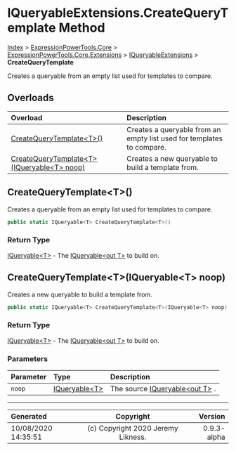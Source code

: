 ﻿# IQueryableExtensions.CreateQueryTemplate Method

[Index](../index.md) > [ExpressionPowerTools.Core](ExpressionPowerTools.Core.a.md) > [ExpressionPowerTools.Core.Extensions](ExpressionPowerTools.Core.Extensions.n.md) > [IQueryableExtensions](ExpressionPowerTools.Core.Extensions.IQueryableExtensions.cs.md) > **CreateQueryTemplate**

Creates a queryable from an empty list used for templates to compare.

## Overloads

| Overload | Description |
| :-- | :-- |
| [CreateQueryTemplate&lt;T>()](#createquerytemplatet) | Creates a queryable from an empty list used for templates to compare. |
| [CreateQueryTemplate&lt;T>(IQueryable&lt;T> noop)](#createquerytemplatetiqueryablet-noop) | Creates a new queryable to build a template from. |
## CreateQueryTemplate&lt;T>()

Creates a queryable from an empty list used for templates to compare.

```csharp
public static IQueryable<T> CreateQueryTemplate<T>()
```

### Return Type

 [IQueryable&lt;T>](https://docs.microsoft.com/dotnet/api/system.linq.iqueryable-1)  - The [IQueryable&lt;out T>](https://docs.microsoft.com/dotnet/api/system.linq.iqueryable-1) to build on.


## CreateQueryTemplate&lt;T>(IQueryable&lt;T> noop)

Creates a new queryable to build a template from.

```csharp
public static IQueryable<T> CreateQueryTemplate<T>(IQueryable<T> noop)
```

### Return Type

 [IQueryable&lt;T>](https://docs.microsoft.com/dotnet/api/system.linq.iqueryable-1)  - The [IQueryable&lt;out T>](https://docs.microsoft.com/dotnet/api/system.linq.iqueryable-1) to build on.

### Parameters

| Parameter | Type | Description |
| :-- | :-- | :-- |
| `noop` | [IQueryable&lt;T>](https://docs.microsoft.com/dotnet/api/system.linq.iqueryable-1) | The source [IQueryable&lt;out T>](https://docs.microsoft.com/dotnet/api/system.linq.iqueryable-1) . |



---

| Generated | Copyright | Version |
| :-- | :-: | --: |
| 10/08/2020 14:35:51 | (c) Copyright 2020 Jeremy Likness. | 0.9.3-alpha |
